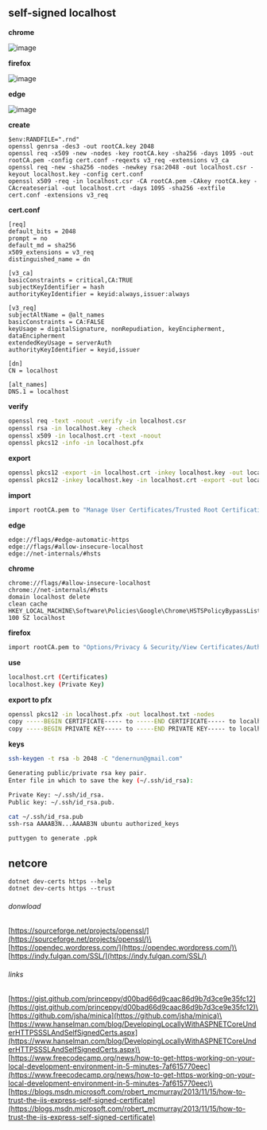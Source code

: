 ## self-signed localhost
**chrome**

![image](https://user-images.githubusercontent.com/3607988/132902478-8cf8da91-1237-4d5d-aabc-ad7b7a495a7e.png)

**firefox**

![image](https://user-images.githubusercontent.com/3607988/132902392-eb722a37-3bcd-43fd-b794-4059435b8c54.png)

**edge**

![image](https://user-images.githubusercontent.com/3607988/132902600-b4569f98-2f54-4b97-a90b-99c4813a3063.png)

**create**
```terminal
$env:RANDFILE=".rnd"
openssl genrsa -des3 -out rootCA.key 2048
openssl req -x509 -new -nodes -key rootCA.key -sha256 -days 1095 -out rootCA.pem -config cert.conf -reqexts v3_req -extensions v3_ca
openssl req -new -sha256 -nodes -newkey rsa:2048 -out localhost.csr -keyout localhost.key -config cert.conf
openssl x509 -req -in localhost.csr -CA rootCA.pem -CAkey rootCA.key -CAcreateserial -out localhost.crt -days 1095 -sha256 -extfile cert.conf -extensions v3_req
```
**cert.conf**
```terminal
[req]
default_bits = 2048
prompt = no
default_md = sha256
x509_extensions = v3_req
distinguished_name = dn

[v3_ca]
basicConstraints = critical,CA:TRUE
subjectKeyIdentifier = hash
authorityKeyIdentifier = keyid:always,issuer:always

[v3_req]
subjectAltName = @alt_names
basicConstraints = CA:FALSE
keyUsage = digitalSignature, nonRepudiation, keyEncipherment, dataEncipherment
extendedKeyUsage = serverAuth
authorityKeyIdentifier = keyid,issuer

[dn]
CN = localhost

[alt_names]
DNS.1 = localhost
```
**verify**
```bash
openssl req -text -noout -verify -in localhost.csr
openssl rsa -in localhost.key -check
openssl x509 -in localhost.crt -text -noout
openssl pkcs12 -info -in localhost.pfx
```
**export**
```bash
openssl pkcs12 -export -in localhost.crt -inkey localhost.key -out localhost.p12
openssl pkcs12 -inkey localhost.key -in localhost.crt -export -out localhost.pfx
```
**import**
```bash
import rootCA.pem to "Manage User Certificates/Trusted Root Certification Authorities"
```
**edge**
```text
edge://flags/#edge-automatic-https
edge://flags/#allow-insecure-localhost
edge://net-internals/#hsts
```
**chrome**
```text
chrome://flags/#allow-insecure-localhost
chrome://net-internals/#hsts
domain localhost delete
clean cache
HKEY_LOCAL_MACHINE\Software\Policies\Google\Chrome\HSTSPolicyBypassList
100 SZ localhost
```
**firefox**
```bash
import rootCA.pem to "Options/Privacy & Security/View Certificates/Authorities"
```
**use**
```bash
localhost.crt (Certificates)
localhost.key (Private Key)
```
**export to pfx**
```bash
openssl pkcs12 -in localhost.pfx -out localhost.txt -nodes
copy -----BEGIN CERTIFICATE----- to -----END CERTIFICATE----- to localhost.crt
copy -----BEGIN PRIVATE KEY----- to -----END PRIVATE KEY----- to localhost.key
```
**keys**
```bash
ssh-keygen -t rsa -b 2048 -C "denernun@gmail.com"

Generating public/private rsa key pair.
Enter file in which to save the key (~/.ssh/id_rsa):

Private Key: ~/.ssh/id_rsa.
Public key: ~/.ssh/id_rsa.pub.

cat ~/.ssh/id_rsa.pub
ssh-rsa AAAAB3N...AAAAB3N ubuntu authorized_keys

puttygen to generate .ppk
```
## netcore
```text
dotnet dev-certs https --help
dotnet dev-certs https --trust
```
###### donwload
[https://sourceforge.net/projects/openssl/](https://sourceforge.net/projects/openssl/)\
[https://opendec.wordpress.com/](https://opendec.wordpress.com/)\
[https://indy.fulgan.com/SSL/](https://indy.fulgan.com/SSL/)
###### links
[https://gist.github.com/princeppy/d00bad66d9caac86d9b7d3ce9e35fc12](https://gist.github.com/princeppy/d00bad66d9caac86d9b7d3ce9e35fc12)\
[https://github.com/jsha/minica](https://github.com/jsha/minica)\
[https://www.hanselman.com/blog/DevelopingLocallyWithASPNETCoreUnderHTTPSSSLAndSelfSignedCerts.aspx](https://www.hanselman.com/blog/DevelopingLocallyWithASPNETCoreUnderHTTPSSSLAndSelfSignedCerts.aspx)\
[https://www.freecodecamp.org/news/how-to-get-https-working-on-your-local-development-environment-in-5-minutes-7af615770eec](https://www.freecodecamp.org/news/how-to-get-https-working-on-your-local-development-environment-in-5-minutes-7af615770eec)\
[https://blogs.msdn.microsoft.com/robert_mcmurray/2013/11/15/how-to-trust-the-iis-express-self-signed-certificate](https://blogs.msdn.microsoft.com/robert_mcmurray/2013/11/15/how-to-trust-the-iis-express-self-signed-certificate)
